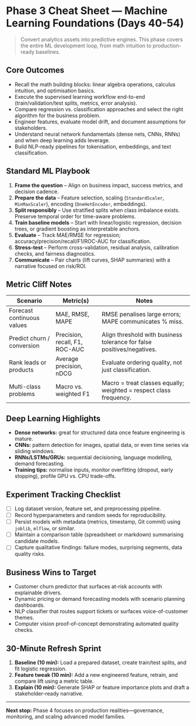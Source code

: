 # Phase 3 Cheat Sheet — Machine Learning Foundations (Days 40-54)

> Convert analytics assets into predictive engines. This phase covers the entire ML development loop, from math intuition to production-ready baselines.

## Core Outcomes

- Recall the math building blocks: linear algebra operations, calculus intuition, and optimisation basics.
- Execute the supervised learning workflow end-to-end (train/validation/test splits, metrics, error analysis).
- Compare regression vs. classification approaches and select the right algorithm for the business problem.
- Engineer features, evaluate model drift, and document assumptions for stakeholders.
- Understand neural network fundamentals (dense nets, CNNs, RNNs) and when deep learning adds leverage.
- Build NLP-ready pipelines for tokenisation, embeddings, and text classification.

## Standard ML Playbook

1. **Frame the question** – Align on business impact, success metrics, and decision cadence.
2. **Prepare the data** – Feature selection, scaling (`StandardScaler`, `MinMaxScaler`), encoding (`OneHotEncoder`, embeddings).
3. **Split responsibly** – Use stratified splits when class imbalance exists. Preserve temporal order for time-aware problems.
4. **Train baseline models** – Start with linear/logistic regression, decision trees, or gradient boosting as interpretable anchors.
5. **Evaluate** – Track MAE/RMSE for regression; accuracy/precision/recall/F1/ROC-AUC for classification.
6. **Stress-test** – Perform cross-validation, residual analysis, calibration checks, and fairness diagnostics.
7. **Communicate** – Pair charts (lift curves, SHAP summaries) with a narrative focused on risk/ROI.

## Metric Cliff Notes

| Scenario | Metric(s) | Notes |
|----------|-----------|-------|
| Forecast continuous values | MAE, RMSE, MAPE | RMSE penalises large errors; MAPE communicates % miss.
| Predict churn / conversion | Precision, recall, F1, ROC-AUC | Align threshold with business tolerance for false positives/negatives.
| Rank leads or products | Average precision, nDCG | Evaluate ordering quality, not just classification.
| Multi-class problems | Macro vs. weighted F1 | Macro = treat classes equally; weighted = respect class frequency.

## Deep Learning Highlights

- **Dense networks:** great for structured data once feature engineering is mature.
- **CNNs:** pattern detection for images, spatial data, or even time series via sliding windows.
- **RNNs/LSTMs/GRUs:** sequential decisioning, language modelling, demand forecasting.
- **Training tips:** normalise inputs, monitor overfitting (dropout, early stopping), profile GPU vs. CPU trade-offs.

## Experiment Tracking Checklist

- [ ] Log dataset version, feature set, and preprocessing pipeline.
- [ ] Record hyperparameters and random seeds for reproducibility.
- [ ] Persist models with metadata (metrics, timestamp, Git commit) using `joblib`, `mlflow`, or similar.
- [ ] Maintain a comparison table (spreadsheet or markdown) summarising candidate models.
- [ ] Capture qualitative findings: failure modes, surprising segments, data quality risks.

## Business Wins to Target

- Customer churn predictor that surfaces at-risk accounts with explainable drivers.
- Dynamic pricing or demand forecasting models with scenario planning dashboards.
- NLP classifier that routes support tickets or surfaces voice-of-customer themes.
- Computer vision proof-of-concept demonstrating automated quality checks.

## 30-Minute Refresh Sprint

1. **Baseline (10 min):** Load a prepared dataset, create train/test splits, and fit logistic regression.
2. **Feature tweak (10 min):** Add a new engineered feature, retrain, and compare lift using a metric table.
3. **Explain (10 min):** Generate SHAP or feature importance plots and draft a stakeholder-ready narrative.

---

**Next stop:** Phase 4 focuses on production realities—governance, monitoring, and scaling advanced model families.
